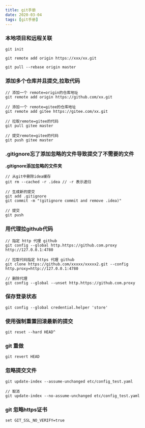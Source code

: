 ```yaml
---
title: git手册
date: 2020-03-04
tags: [git手册]
---
```


### 本地项目和远程关联
```shell
git init

git remote add origin https://xxx/xx.git

git pull --rebase origin master
```

### 添加多个仓库并且提交,拉取代码
```shell
// 添加一个 remote=origin的仓库地址
git remote add origin https://github.com/xx.git

// 添加一个 remote=gitee的仓库地址
git remote add gitee https://gitee.com/xx.git

// 拉取remote=gitee的代码
git pull gitee master

// 提交remote=gitee的代码
git push gitee master
```

### .gitignore忘了添加忽略的文件导致提交了不需要的文件
**.gitignore添加忽略的文件夹**
```shell
// 从git中删除idea缓存
git rm --cached -r .idea // -r 表示递归

// 生成新的提交
git add .gitignore
git commit -m "(gitignore commit and remove .idea)"

// 提交
git push

```

### 用代理拉github代码
```shell
// 指定 http 代理 github
git config --global http.https://github.com.proxy http://127.0.0.1:4780

// 拉取代码指定 https 代理 github
git clone https://github.com/xxxxx/xxxxx2.git --config http.proxy=http://127.0.0.1:4780

// 删除代理
git config --global --unset http.https://github.com.proxy
```

### 保存登录状态
```shell
git config --global credential.helper 'store'
```

### 使用强制重置回滚最新的提交
```shell
git reset --hard HEAD^
```

### git 重做
```shell
git revert HEAD
```

### 忽略提交文件
```shell
git update-index --assume-unchanged etc/config_test.yaml

// 取消
git update-index --no-assume-unchanged etc/config_test.yaml
```

### git 忽略https证书
```shell
set GIT_SSL_NO_VERIFY=true
```